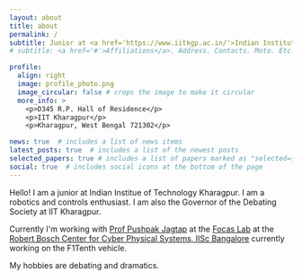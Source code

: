 ```yaml
---
layout: about
title: about
permalink: /
subtitle: Junior at <a href='https://www.iitkgp.ac.in/'>Indian Institute of Technology</a>
# subtitle: <a href='#'>Affiliations</a>. Address. Contacts. Moto. Etc.

profile:
  align: right
  image: profile_photo.png
  image_circular: false # crops the image to make it circular
  more_info: >
    <p>D345 R.P. Hall of Residence</p>
    <p>IIT Kharagpur</p>
    <p>Kharagpur, West Bengal 721302</p>

news: true  # includes a list of news items
latest_posts: true  # includes a list of the newest posts
selected_papers: true # includes a list of papers marked as "selected={true}"
social: true  # includes social icons at the bottom of the page
---
```


<!-- Write your biography here. Tell the world about yourself. Link to your favorite [subreddit](http://reddit.com). You can put a picture in, too. The code is already in, just name your picture `prof_pic.jpg` and put it in the `img/` folder.

Put your address / P.O. box / other info right below your picture. You can also disable any of these elements by editing `profile` property of the YAML header of your `_pages/about.md`. Edit `_bibliography/papers.bib` and Jekyll will render your [publications page](/al-folio/publications/) automatically.

Link to your social media connections, too. This theme is set up to use [Font Awesome icons](https://fontawesome.com/) and [Academicons](https://jpswalsh.github.io/academicons/), like the ones below. Add your Facebook, Twitter, LinkedIn, Google Scholar, or just disable all of them. -->

Hello! I am a junior at Indian Institue of Technology Kharagpur. I am a robotics and controls enthusiast. I am also the Governor of the Debating Society at IIT Kharagpur.

Currently I'm working with [Prof Pushpak Jagtap](https://www.pushpakjagtap.com/) at the [Focas Lab](https://www.focaslab.com/) at the [Robert Bosch Center for Cyber Physical Systems, IISc Bangalore](https://cps.iisc.ac.in/) currently working on the F1Tenth vehicle.

My hobbies are debating and dramatics.